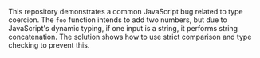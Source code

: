 This repository demonstrates a common JavaScript bug related to type coercion.  The `foo` function intends to add two numbers, but due to JavaScript's dynamic typing, if one input is a string, it performs string concatenation.  The solution shows how to use strict comparison and type checking to prevent this.